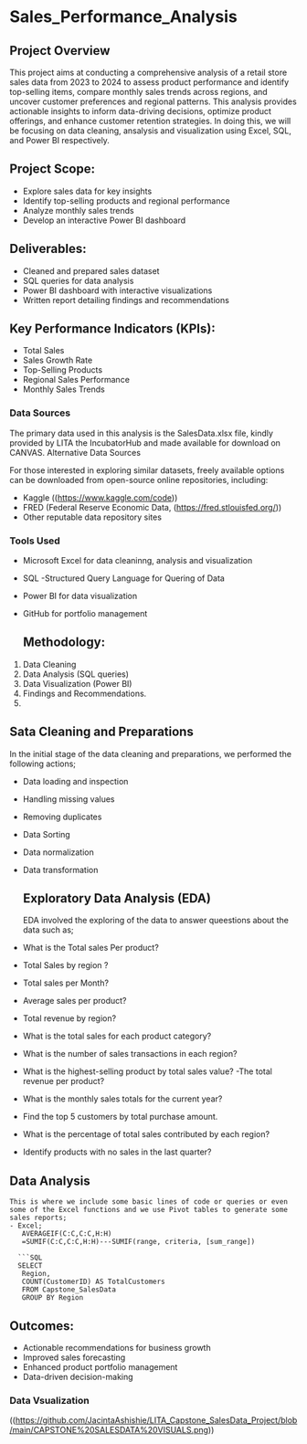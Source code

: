 # Sales_Performance_Analysis

## Project Overview
This project aims at conducting a comprehensive analysis of a retail store sales data from 2023 to 2024 to assess product performance and identify top-selling items, compare monthly sales trends across regions, and uncover customer preferences and regional patterns. This analysis provides actionable insights to inform data-driving decisions, optimize product offerings, and enhance customer retention strategies. In doing this, we will be focusing on data cleaning, ansalysis and visualization using Excel, SQL, and Power BI respectively.

## Project Scope:

- Explore sales data for key insights
- Identify top-selling products and regional performance
- Analyze monthly sales trends
- Develop an interactive Power BI dashboard

## Deliverables:

- Cleaned and prepared sales dataset
- SQL queries for data analysis
- Power BI dashboard with interactive visualizations
- Written report detailing findings and recommendations

## Key Performance Indicators (KPIs):

- Total Sales
- Sales Growth Rate
- Top-Selling Products
- Regional Sales Performance
- Monthly Sales Trends



### Data Sources

The primary data used in this analysis is the SalesData.xlsx file, kindly provided by LITA the IncubatorHub and made available for download on CANVAS.
Alternative Data Sources

For those interested in exploring similar datasets, freely available options can be downloaded from open-source online repositories, including:

- Kaggle ((https://www.kaggle.com/code))
- FRED (Federal Reserve Economic Data, (https://fred.stlouisfed.org/))
- Other reputable data repository sites

### Tools Used
- Microsoft Excel for data cleaninng, analysis and visualization
- SQL -Structured Query Language for Quering of Data
- Power BI for data visualization
- GitHub for portfolio management

   ## Methodology:
1. Data Cleaning
2. Data Analysis (SQL queries)
3. Data Visualization (Power BI)
4. Findings and Recommendations.
5. 
## Sata Cleaning and Preparations 
In the initial stage of the data cleaning and preparations, we performed the following actions;
- Data loading and inspection
- Handling missing values
- Removing duplicates
- Data Sorting
- Data normalization
- Data transformation

  ## Exploratory Data Analysis (EDA)

  EDA involved the exploring of the data to answer queestions about the data such as;
  
- What is the Total sales Per product?
- Total Sales by region ?
- Total sales per Month?
- Average sales per product?
- Total revenue by region?
- What is the total sales for each product category?
- What is the number of sales transactions in each region?
- What is the highest-selling product by total sales value?
-The total revenue per product?
- What is the monthly sales totals for the current year?
- Find the top 5 customers by total purchase amount.
- What is the percentage of total sales contributed by each region?
- Identify products with no sales in the last quarter?


## Data Analysis
```
This is where we include some basic lines of code or queries or even some of the Excel functions and we use Pivot tables to generate some sales reports;
- Excel;
   AVERAGEIF(C:C,C:C,H:H)
   =SUMIF(C:C,C:C,H:H)---SUMIF(range, criteria, [sum_range])
  
  ```SQL
  SELECT
   Region,
   COUNT(CustomerID) AS TotalCustomers
   FROM Capstone_SalesData
   GROUP BY Region
```

## Outcomes:

- Actionable recommendations for business growth
- Improved sales forecasting
- Enhanced product portfolio management
- Data-driven decision-making


### Data Vsualization

((https://github.com/JacintaAshishie/LITA_Capstone_SalesData_Project/blob/main/CAPSTONE%20SALESDATA%20VISUALS.png))
  





